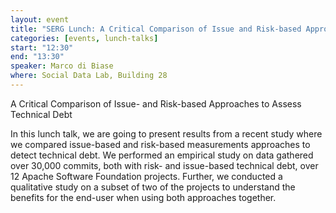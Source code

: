 ```yaml
---
layout: event
title: "SERG Lunch: A Critical Comparison of Issue and Risk-based Approaches to Assess Technical Debt"
categories: [events, lunch-talks]
start: "12:30"
end: "13:30"
speaker: Marco di Biase
where: Social Data Lab, Building 28
---
```


A Critical Comparison of Issue- and Risk-based Approaches to Assess Technical Debt

In this lunch talk, we are going to present results from a recent study where we compared
issue-based and risk-based measurements approaches to detect technical debt.
We performed an empirical study on data gathered over 30,000 commits, both
with risk- and issue-based technical debt, over 12 Apache Software
Foundation projects. Further, we conducted a qualitative study on a subset of two
of the projects to understand the benefits for the end-user when using both approaches
together.
